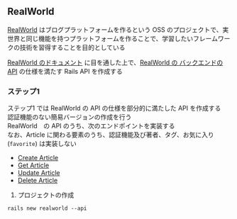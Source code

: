 ## RealWorld

[RealWorld](https://github.com/gothinkster/realworld/tree/main) はブログプラットフォームを作るという OSS のプロジェクトで、実世界と同じ機能を持つプラットフォームを作ることで、学習したいフレームワークの技術を習得することを目的としている

[RealWorld のドキュメント](https://realworld-docs.netlify.app/docs/intro) に目を通した上で、[RealWorld の バックエンドの API](https://realworld-docs.netlify.app/docs/specs/backend-specs/introduction) の仕様を満たす Rails API を作成する

### ステップ1
ステップ1 では RealWorld の API の仕様を部分的に満たした API を作成する  
認証機能のない簡易バージョンの作成を行う  
RealWorld　の API のうち、次のエンドポイントを実装する  
なお、Article に関わる要素のうち、認証機能及び著者、タグ、お気に入り(`favorite`) は実装しない  

- [Create Article](https://realworld-docs.netlify.app/docs/specs/backend-specs/endpoints#create-article)
- [Get Article](https://realworld-docs.netlify.app/docs/specs/backend-specs/endpoints#get-article)
- [Update Article](https://realworld-docs.netlify.app/docs/specs/backend-specs/endpoints#update-article)
- [Delete Article](https://realworld-docs.netlify.app/docs/specs/backend-specs/endpoints#delete-article)

1. プロジェクトの作成
```console
rails new realworld --api
```
